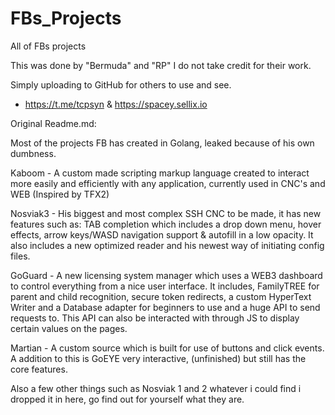 # FBs_Projects
All of FBs projects

This was done by "Bermuda" and "RP" I do not take credit for their work.

Simply uploading to GitHub for others to use and see.

- https://t.me/tcpsyn & https://spacey.sellix.io

Original Readme.md:

Most of the projects FB has created in Golang, leaked because of his own dumbness.

Kaboom - A custom made scripting markup language created to interact more easily and efficiently with any application, currently used in CNC's and WEB (Inspired by TFX2) 

Nosviak3 - His biggest and most complex SSH CNC to be made, it has new features such as: TAB completion which includes a drop down menu, hover effects, arrow keys/WASD navigation support & autofill in a low opacity. It also includes a new optimized reader and his newest way of initiating config files.

GoGuard - A new licensing system manager which uses a WEB3 dashboard to control everything from a nice user interface. It includes, FamilyTREE for parent and child recognition, secure token redirects, a custom HyperText Writer and a Database adapter for beginners to use and a huge API to send requests to. This API can also be interacted with through JS to display certain values on the pages.

Martian - A custom source which is built for use of buttons and click events. A addition to this is GoEYE very interactive, (unfinished) but still has the core features.

Also a few other things such as Nosviak 1 and 2 whatever i could find i dropped it in here, go find out for yourself what they are.
